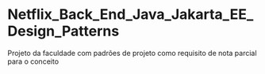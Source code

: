 # Netflix_Back_End_Java_Jakarta_EE_Design_Patterns
Projeto da faculdade com padrões de projeto como requisito de nota parcial para o conceito
